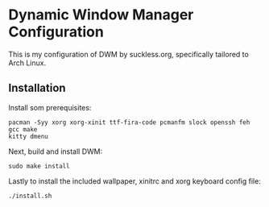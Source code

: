 # Dynamic Window Manager Configuration

This is my configuration of DWM by suckless.org, specifically tailored to Arch
Linux.

## Installation

Install som prerequisites:

    pacman -Syy xorg xorg-xinit ttf-fira-code pcmanfm slock openssh feh gcc make
    kitty dmenu

Next, build and install DWM:

    sudo make install

Lastly to install the included wallpaper, xinitrc and xorg keyboard config file:

    ./install.sh
